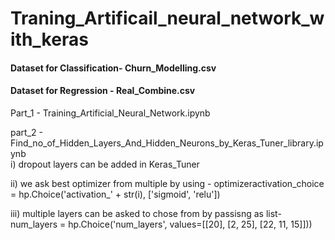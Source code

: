 # Traning_Artificail_neural_network_with_keras

#### Dataset for Classification- Churn_Modelling.csv
#### Dataset for Regression - Real_Combine.csv

Part_1 - Training_Artificial_Neural_Network.ipynb


part_2 - Find_no_of_Hidden_Layers_And_Hidden_Neurons_by_Keras_Tuner_library.ipynb   
  i) dropout layers can be added in Keras_Tuner
  
  ii) we ask best optimizer from multiple by using - optimizeractivation_choice = hp.Choice('activation_' + str(i), ['sigmoid', 'relu'])
  
  iii) multiple layers can be asked to chose from by passisng as list- num_layers = hp.Choice('num_layers', values=[[20], [2, 25], [22, 11, 15]]))
